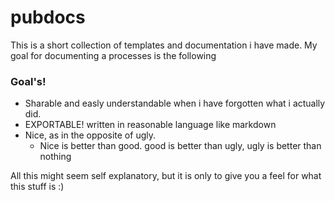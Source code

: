 # pubdocs

This is a short collection of templates and documentation i have made.
My goal for documenting a processes is the following

### Goal's!
- Sharable and easly understandable when i have forgotten what i actually did.
- EXPORTABLE! written in reasonable language like markdown
- Nice, as in the opposite of ugly.
	- Nice is better than good. good is better than ugly, ugly is better than nothing

All this might seem self explanatory, but it is only to give you a feel for what this stuff is :)

